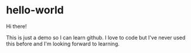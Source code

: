 # hello-world

Hi there!

This is just a demo so I can learn github. I love to code but I've never used this before and I'm looking forward to learning.

